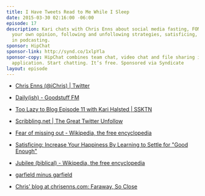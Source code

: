 ```yaml
---
title: I Have Tweets Read to Me While I Sleep
date: 2015-03-30 02:16:00 -06:00
episode: 17
description: Kari chats with Chris Enns about social media fasting, FOMO/JOMO, forming
  your own opinion, following and unfollowing strategies, satisficing, and fearlessness
  in podcasting.
sponsor: HipChat
sponsor-link: http://synd.co/1xlpYla
sponsor-copy: HipChat combines team chat, video chat and file sharing into one simple
  application. Start chatting. It’s free. Sponsored via Syndicate
layout: episode
---
```


* [Chris Enns (@iChris) | Twitter][1]

* [Daily(ish) - Goodstuff FM][2]

* [Too Lazy to Blog Episode 11 with Kari Halsted | SSKTN][3]

* [Scribbling.net | The Great Twitter Unfollow][4]

* [Fear of missing out - Wikipedia, the free encyclopedia][5]

* [Satisficing: Increase Your Happiness By Learning to Settle for "Good Enough"][6]

* [Jubilee (biblical) - Wikipedia, the free encyclopedia][7]

* [garfield minus garfield][8]

* [Chris' blog at chrisenns.com: Faraway, So Close][9]

[1]: https://twitter.com/ichris
[2]: http://goodstuff.fm/dailyish
[3]: http://www.ssktn.com/tltb/too-lazy-to-blog-episode-11-with-kari-halsted/
[4]: http://scribbling.net/2015/03/16/the-great-twitter-unfollow/
[5]: http://en.wikipedia.org/wiki/Fear_of_missing_out
[6]: http://lifehacker.com/increase-your-happiness-by-learning-to-settle-for-good-1691940507
[7]: http://en.wikipedia.org/wiki/Jubilee_(biblical)
[8]: http://garfieldminusgarfield.net/
[9]: http://www.chrisenns.com/
